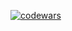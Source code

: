 [![codewars](https://www.codewars.com/users/SafronovRaff/badges/micro)](https://www.codewars.com/users/SafronovRaff) 

